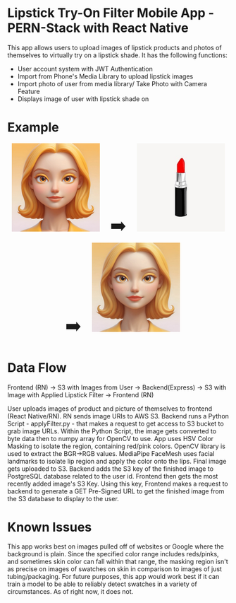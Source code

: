 # Lipstick Try-On Filter Mobile App - PERN-Stack with React Native 

This app allows users to upload images of lipstick products and photos of themselves to virtually try on a lipstick shade. It has the following functions: 

* User account system with JWT Authentication
* Import from Phone's Media Library to upload lipstick images
* Import photo of user from media library/ Take Photo with Camera Feature 
* Displays image of user with lipstick shade on

# Example

<p align="center">
    <img src="assets/example1.jpeg" alt="Image 1" width="200" />
    <span style="font-size: 40px; margin: 0 20px;">➡️</span>
    <img src="assets/lipstick.png" alt="Image 2" width="200" />
    <span style="font-size: 40px; margin: 0 20px;">➡️</span>
    <img src="assets/example2.jpeg" alt="Image 3" width="200" />

</p>

# Data Flow

Frontend (RN) -> S3 with Images from User -> Backend(Express) -> S3 with Image with Applied Lipstick Filter -> Frontend (RN)

User uploads images of product and picture of themselves to frontend (React Native/RN). RN sends image URIs to AWS S3. Backend runs a Python Script - applyFilter.py - that makes a request to get access to S3 bucket to grab image URLs. Within the Python Script, the image gets converted to byte data then to numpy array for OpenCV to use. App uses HSV Color Masking to isolate the region, containing red/pink colors. OpenCV library is used to extract the BGR->RGB values. MediaPipe FaceMesh uses facial landmarks to isolate lip region and apply the color onto the lips. Final image gets uploaded to S3. Backend adds the S3 key of the finished image to PostgreSQL database related to the user id. Frontend then gets the most recently added image's S3 Key. Using this key, Frontend makes a request to backend to generate a GET Pre-Signed URL to get the finished image from the S3 database to display to the user. 

# Known Issues 

This app works best on images pulled off of websites or Google where the background is plain. Since the specified color range includes reds/pinks, and sometimes skin color can fall within that range,  the masking region isn't as precise on images of swatches on skin in comparison to images of just tubing/packaging. For future purposes, this app would work best if it can train a model to be able to reliably detect swatches in a variety of circumstances. As of right now, it does not. 




